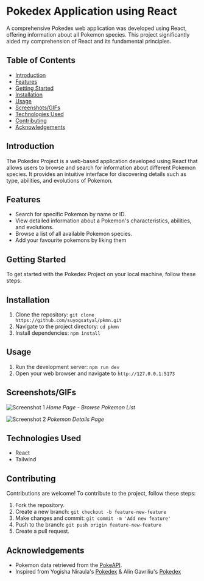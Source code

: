 # Pokedex Application using React

A comprehensive Pokedex web application was developed using React, offering information about all Pokemon species. This project significantly aided my comprehension of React and its fundamental principles.

## Table of Contents

-   [Introduction](https://github.com/suyogsatyal/pkmn#Intruduction)
-   [Features](https://github.com/suyogsatyal/pkmn#Features)
-   [Getting Started](https://github.com/suyogsatyal/pkmn#getting-started)
-   [Installation](https://github.com/suyogsatyal/pkmn#installation)
-   [Usage](https://github.com/suyogsatyal/pkmn#usage)
-   [Screenshots/GIFs](https://github.com/suyogsatyal/pkmn#screenshots-gifs)
-   [Technologies Used](https://github.com/suyogsatyal/pkmn#technologies-used)
-   [Contributing](https://github.com/suyogsatyal/pkmn#contributing)
-   [Acknowledgements](https://github.com/suyogsatyal/pkmn#acknowledgements)

## Introduction

The Pokedex Project is a web-based application developed using React that allows users to browse and search for information about different Pokemon species. It provides an intuitive interface for discovering details such as type, abilities, and evolutions of Pokemon.

## Features

-   Search for specific Pokemon by name or ID.
-   View detailed information about a Pokemon's characteristics, abilities, and evolutions.
-   Browse a list of all available Pokemon species.
-  Add your favourite pokemons by liking them

## Getting Started

To get started with the Pokedex Project on your local machine, follow these steps:

## Installation

1.  Clone the repository: `git clone https://github.com/suyogsatyal/pkmn.git`
2.  Navigate to the project directory: `cd pkmn`
3.  Install dependencies: `npm install`

## Usage

1.  Run the development server: `npm run dev`
2.  Open your web browser and navigate to `http://127.0.0.1:5173`

## Screenshots/GIFs

![Screenshot 1](https://chat.openai.com/screenshots/screenshot1.png) _Home Page - Browse Pokemon List_

![Screenshot 2](https://chat.openai.com/screenshots/screenshot2.png) _Pokemon Details Page_


## Technologies Used

-   React
-   Tailwind

## Contributing

Contributions are welcome! To contribute to the project, follow these steps:

1.  Fork the repository.
2.  Create a new branch: `git checkout -b feature-new-feature`
3.  Make changes and commit: `git commit -m 'Add new feature'`
4.  Push to the branch: `git push origin feature-new-feature`
5.  Create a pull request.

## Acknowledgements

-   Pokemon data retrieved from the [PokeAPI](https://pokeapi.co/).
-   Inspired from Yogisha Niraula's [Pokedex](https://github.com/YogishaNiraula/POkedex) & Alin Gavriliu's [Pokedex](https://github.com/agavriliu17/pokedex)
